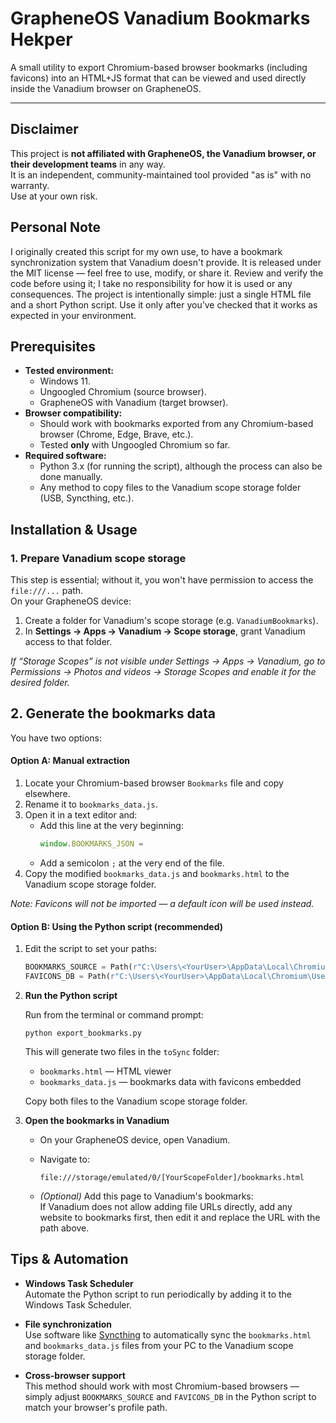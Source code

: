 # GrapheneOS Vanadium Bookmarks Hekper
A small utility to export Chromium-based browser bookmarks (including favicons) into an HTML+JS format that can be viewed and used directly inside the Vanadium browser on GrapheneOS.

---

## Disclaimer

This project is **not affiliated with GrapheneOS, the Vanadium browser, or their development teams** in any way.  
It is an independent, community-maintained tool provided "as is" with no warranty.  
Use at your own risk.


## Personal Note
I originally created this script for my own use, to have a bookmark synchronization system that Vanadium doesn't provide.
It is released under the MIT license — feel free to use, modify, or share it.
Review and verify the code before using it; I take no responsibility for how it is used or any consequences.
The project is intentionally simple: just a single HTML file and a short Python script.
Use it only after you’ve checked that it works as expected in your environment.


## Prerequisites

- **Tested environment:**
  - Windows 11.
  - Ungoogled Chromium (source browser).
  - GrapheneOS with Vanadium (target browser).
- **Browser compatibility:**
  - Should work with bookmarks exported from any Chromium-based browser (Chrome, Edge, Brave, etc.).
  - Tested **only** with Ungoogled Chromium so far.
- **Required software:**
  - Python 3.x (for running the script), although the process can also be done manually.
  - Any method to copy files to the Vanadium scope storage folder (USB, Syncthing, etc.).


## Installation & Usage

### 1. Prepare Vanadium scope storage
This step is essential; without it, you won't have permission to access the `file:///...` path.   
On your GrapheneOS device:
1. Create a folder for Vanadium's scope storage (e.g. `VanadiumBookmarks`).
2. In **Settings → Apps → Vanadium → Scope storage**, grant Vanadium access to that folder.

*If “Storage Scopes” is not visible under Settings → Apps → Vanadium, go to Permissions → Photos and videos → Storage Scopes and enable it for the desired folder.*


## 2. Generate the bookmarks data

You have two options:

#### **Option A: Manual extraction**
1. Locate your Chromium-based browser `Bookmarks` file and copy elsewhere.
2. Rename it to `bookmarks_data.js`.
3. Open it in a text editor and:
   - Add this line at the very beginning:  
     ```js
     window.BOOKMARKS_JSON = 
     ```
   - Add a semicolon `;` at the very end of the file.
4. Copy the modified `bookmarks_data.js` and `bookmarks.html` to the Vanadium scope storage folder.

*Note: Favicons will not be imported — a default icon will be used instead.*


#### **Option B: Using the Python script** (recommended)
1. Edit the script to set your paths:
   ```python
   BOOKMARKS_SOURCE = Path(r"C:\Users\<YourUser>\AppData\Local\Chromium\User Data\Default\Bookmarks")
   FAVICONS_DB = Path(r"C:\Users\<YourUser>\AppData\Local\Chromium\User Data\Default\Favicons")

2. **Run the Python script**

   Run from the terminal or command prompt:

       python export_bookmarks.py

   This will generate two files in the `toSync` folder:

   - `bookmarks.html` — HTML viewer
   - `bookmarks_data.js` — bookmarks data with favicons embedded

   Copy both files to the Vanadium scope storage folder.

3. **Open the bookmarks in Vanadium**

   - On your GrapheneOS device, open Vanadium.
   - Navigate to:

         file:///storage/emulated/0/[YourScopeFolder]/bookmarks.html

   - *(Optional)* Add this page to Vanadium's bookmarks:  
     If Vanadium does not allow adding file URLs directly, add any website to bookmarks first, then edit it and replace the URL with the path above.


## Tips & Automation

- **Windows Task Scheduler**  
  Automate the Python script to run periodically by adding it to the Windows Task Scheduler.

- **File synchronization**  
  Use software like [Syncthing](https://syncthing.net/) to automatically sync the `bookmarks.html` and `bookmarks_data.js` files from your PC to the Vanadium scope storage folder.

- **Cross-browser support**  
  This method should work with most Chromium-based browsers — simply adjust `BOOKMARKS_SOURCE` and `FAVICONS_DB` in the Python script to match your browser's profile path.
